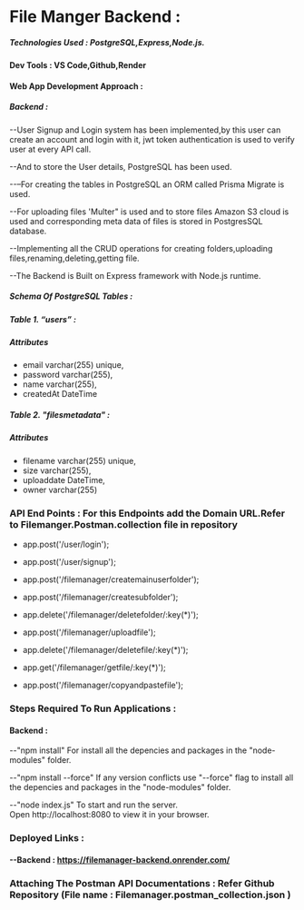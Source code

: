# File Manger Backend :

##### Technologies Used : PostgreSQL,Express,Node.js.

#### Dev Tools : VS Code,Github,Render

#### Web App Development Approach :

##### Backend :
--User Signup and Login system has been implemented,by this user can create an account and login with it, jwt token authentication is used to verify user at every API call.

--And to store the User details, PostgreSQL has been used.

--–For creating the tables in PostgreSQL an ORM called Prisma Migrate is used. 

--For uploading files 'Multer" is used and to store files Amazon S3 cloud is used and corresponding meta data of files is stored in PostgresSQL database.

--Implementing all the CRUD operations for creating folders,uploading files,renaming,deleting,getting file.

--The Backend is Built on Express framework with Node.js runtime.

#####  Schema Of PostgreSQL Tables :

##### Table 1. “users” :
#####  Attributes 
  - email       varchar(255) unique,
  - password    varchar(255), 
  - name        varchar(255),
  - createdAt   DateTime

##### Table 2. "filesmetadata" :
#####  Attributes 
  - filename       varchar(255) unique,
  - size           varchar(255), 
  - uploaddate     DateTime,
  - owner          varchar(255)

### API End Points :  For this Endpoints add the Domain URL.Refer to Filemanger.Postman.collection file in repository

 - app.post('/user/login');

 - app.post('/user/signup');

 - app.post('/filemanager/createmainuserfolder');

 - app.post('/filemanager/createsubfolder');

 - app.delete('/filemanager/deletefolder/:key(*)');

 - app.post('/filemanager/uploadfile');

 - app.delete('/filemanager/deletefile/:key(*)');

 - app.get('/filemanager/getfile/:key(*)');

 - app.post('/filemanager/copyandpastefile');

### Steps Required To Run Applications :

#### Backend :

--"npm install"
     For install all the depencies and packages in the "node-modules" folder.

--"npm install --force"
    If any version conflicts use "--force" flag to  install all the depencies and packages in the "node-modules" folder.

--"node index.js"
   To start and run the server.  
   Open http://localhost:8080 to view it in your browser.

### Deployed Links :

#### --Backend : https://filemanager-backend.onrender.com/

### Attaching The Postman API Documentations : Refer Github Repository (File name : Filemanager.postman_collection.json )


